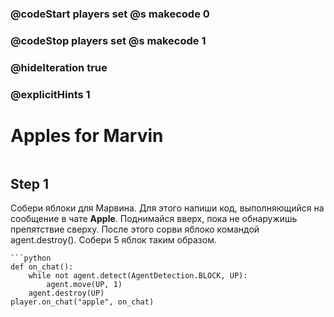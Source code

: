 ### @codeStart players set @s makecode 0
### @codeStop players set @s makecode 1

### @hideIteration true 
### @explicitHints 1


# Apples for Marvin

```python
```

## Step 1
Собери яблоки для Марвина.
Для этого напиши код, выполняющийся на сообщение в чате **Apple**. Поднимайся вверх, пока не обнаружишь препятствие сверху. После этого сорви яблоко командой agent.destroy(). Собери 5 яблок таким образом.


```ghost
```python
def on_chat():
    while not agent.detect(AgentDetection.BLOCK, UP):
        agent.move(UP, 1)
    agent.destroy(UP)
player.on_chat("apple", on_chat)
```

